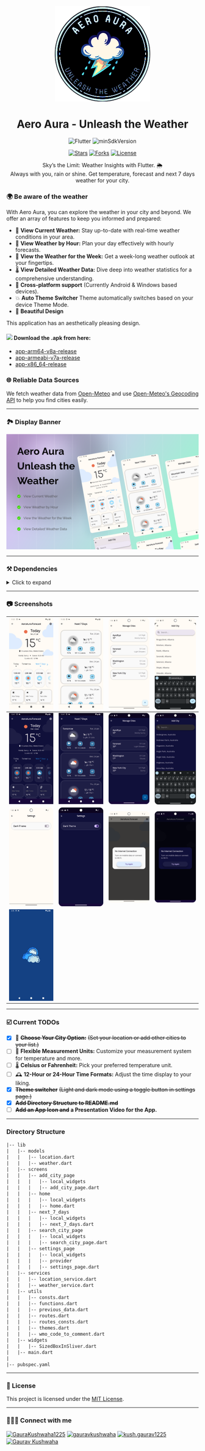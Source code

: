 <div align="center">
   <img width="250" height="250" src="readme_assets/circular_banner.png"/>
   <h1>Aero Aura - Unleash the Weather</h1>
</div>
<div align="center">

![Flutter](https://img.shields.io/badge/Platform-Flutter-blue)
![minSdkVersion](https://img.shields.io/badge/minSdkVersion-16-green.svg)

<p align='center'>
 <p align='center'>
    <a href='https://github.com/Gaurav-Kushwaha-1225/AeroAura/stargazers'><img alt='Stars' src='https://img.shields.io/github/stars/Gaurav-Kushwaha-1225/AeroAura?color=abc0d3'/></a>
    <a href='https://github.com/Gaurav-Kushwaha-1225/AeroAura/forks'><img alt='Forks' src='https://img.shields.io/github/forks/Gaurav-Kushwaha-1225/AeroAura?color=abc0d3'/></a>
    <a href='https://github.com/Gaurav-Kushwaha-1225/AeroAura/blob/master/LICENSE'><img alt='License' src='https://img.shields.io/github/license/Gaurav-Kushwaha-1225/AeroAura?color=abc0d3'/></a>
 </p>
</p>
</div>

<p align='center'> Sky’s the Limit: Weather Insights with Flutter. 🌦️<br> Always with you, rain or shine. Get temperature, forecast and next 7 days weather for your city. </p>

### 🌍 Be aware of the weather

With Aero Aura, you can explore the weather in your city and beyond. We offer an array of features to keep you informed and prepared:

- 🌟 **View Current Weather:** Stay up-to-date with real-time weather conditions in your area.
- 🌅 **View Weather by Hour:** Plan your day effectively with hourly forecasts.
- 📆 **View the Weather for the Week:** Get a week-long weather outlook at your fingertips.
- 🌡️ **View Detailed Weather Data:** Dive deep into weather statistics for a comprehensive understanding.
- 📲 **Cross-platform support** (Currently Android & Windows based devices).
- 💥 **Auto Theme Switcher** Theme automatically switches based on your device Theme Mode.
- 🎨 **Beautiful Design**

This application has an aesthetically pleasing design.

#### <img width="30" src="https://logolook.net/wp-content/uploads/2021/07/Android-Emblem.png"/> Download the .apk from here:
- [app-arm64-v8a-release](readme_assets/app-arm64-v8a-release.apk)
- [app-armeabi-v7a-release](readme_assets/app-armeabi-v7a-release.apk)
- [app-x86_64-release](readme_assets/app-x86_64-release.apk)

### 🌐 Reliable Data Sources

We fetch weather data from [Open-Meteo](https://open-meteo.com/en/docs) and use [Open-Meteo's Geocoding API](https://open-meteo.com/en/docs/geocoding-api) to help you find cities easily.

---

### 🏞️ Display Banner

<div align="center">
  <img src="readme_assets/Figma Community.png" width="800"/>
</div>

---

### ⚒️ Dependencies

<details>
     <summary> Click to expand </summary>
     
* [http](https://pub.dev/packages/http)
* [geolocator](https://pub.dev/packages/geolocator)
* [geocoding](https://pub.dev/packages/geocoding)
* [intl](https://pub.dev/packages/intl)
* [go_router](https://pub.dev/packages/go_router)
* [page_transition](https://pub.dev/packages/page_transition)
* [shared_preferences](https://pub.dev/packages/shared_preferences/versions/2.2.2)
* [sqflite](https://pub.dev/packages/sqflite/versions/2.3.2)
* [provider](https://pub.dev/packages/provider/versions/6.1.2)
* [country_state_city](https://pub.dev/packages/country_state_city/versions/0.1.6)
* [connectivity_plus](https://pub.dev/packages/connectivity_plus/versions/3.0.3)
     
</details>

---

### 📷 Screenshots

| <img src="readme_assets/dashboard.png"/>      | <img src="readme_assets/nextweek.png"/>      | <img src="readme_assets/addcity.png"/>      | <img src="readme_assets/searchcity.png"/>      |
| --------------------------------------------- | -------------------------------------------- | ------------------------------------------- | ---------------------------------------------- |
| <img src="readme_assets/dashboard_dark.png"/> | <img src="readme_assets/nextweek_dark.png"/> | <img src="readme_assets/addcity_dark.png"/> | <img src="readme_assets/searchcity_dark.png"/> |
| <img src="readme_assets/setting.png"/>        | <img src="readme_assets/setting_dark.png"/>  | <img src="readme_assets/internetcheck.png"/>       | <img src="readme_assets/internetcheck_dark.png"/>        |
| <img src="readme_assets/splash.png"/>        |

---

### ☑️ Current TODOs

- [X] 🌆 **~~Choose Your City Option:~~** ~~(Set your location or add other cities to your list.)~~
- [ ] 🧮 **Flexible Measurement Units:** Customize your measurement system for temperature and more.
- [ ] 🌡️ **Celsius or Fahrenheit:** Pick your preferred temperature unit.
- [ ] 🕰️ **12-Hour or 24-Hour Time Formats:** Adjust the time display to your liking.
- [X] **~~Theme switcher~~** ~~(Light and dark mode using a toggle button in settings page.)~~
- [X] **~~Add Directory Structure to README.md~~**
- [ ] **~~Add an App Icon and~~ a Presentation Video for the App.**

---

### Directory Structure
  
```
|-- lib
|   |-- models
|   |   |-- location.dart
|   |   |-- weather.dart
|   |-- screens
|   |   |-- add_city_page
|   |   |   |-- local_widgets
|   |   |   |-- add_city_page.dart
|   |   |-- home
|   |   |   |-- local_widgets
|   |   |   |-- home.dart
|   |   |-- next_7_days
|   |   |   |-- local_widgets
|   |   |   |-- next_7_days.dart
|   |   |-- search_city_page
|   |   |   |-- local_widgets
|   |   |   |-- search_city_page.dart
|   |   |-- settings_page
|   |   |   |-- local_widgets
|   |   |   |-- provider
|   |   |   |-- settings_page.dart
|   |-- services
|   |   |-- location_service.dart
|   |   |-- weather_service.dart
|   |-- utils
|   |   |-- consts.dart
|   |   |-- functions.dart
|   |   |-- previous_data.dart
|   |   |-- routes.dart
|   |   |-- routes_consts.dart
|   |   |-- themes.dart
|   |   |-- wmo_code_to_comment.dart
|   |-- widgets
|   |   |-- SizedBoxInSliver.dart
|   |-- main.dart
|
|-- pubspec.yaml
```

---

### 📃 License

This project is licensed under the [MIT License](./LICENSE).

---

### 👨🏻‍💻 Connect with me

<p align="left">
   
<a href="https://twitter.com/GauravKush1225" target="blank"><img align="center" src="https://raw.githubusercontent.com/rahuldkjain/github-profile-readme-generator/master/src/images/icons/Social/twitter.svg" alt="GauraKushwaha1225" height="30" width="40" /></a>
<a href="https://www.linkedin.com/in/gaurav-kushwaha-330a39251/" target="blank"><img align="center" src="https://raw.githubusercontent.com/rahuldkjain/github-profile-readme-generator/master/src/images/icons/Social/linked-in-alt.svg" alt="gauravkushwaha" height="30" width="40" /></a>
<a href="https://www.instagram.com/kush.gaurav12/" target="blank"><img align="center" src="https://raw.githubusercontent.com/rahuldkjain/github-profile-readme-generator/master/src/images/icons/Social/instagram.svg" alt="kush.gaurav1225" height="30" width="40" /></a>
<a href="https://www.youtube.com/@gauravkushwaha7207" target="blank"><img align="center" src="https://raw.githubusercontent.com/rahuldkjain/github-profile-readme-generator/master/src/images/icons/Social/youtube.svg" alt="Gaurav Kushwaha" height="30" width="40" /></a>

</p>
